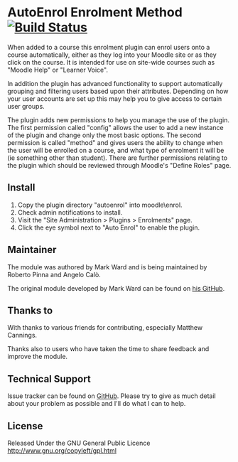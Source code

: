 # AutoEnrol Enrolment Method [![Build Status](https://travis-ci.org/bobopinna/moodle-enrol_autoenrol.svg?branch=master)](https://travis-ci.org/bobopinna/moodle-enrol_autoenrol)

When added to a course this enrolment plugin can enrol users onto a course automatically,
either as they log into your Moodle site or as they click on the course. It is intended 
for use on site-wide courses such as "Moodle Help" or "Learner Voice". 

In addition the plugin has advanced functionality to support automatically grouping and
filtering users based upon their attributes. Depending on how your user accounts are set
up this may help you to give access to certain user groups.

The plugin adds new permissions to help you manage the use of the plugin. The
first permission called "config" allows the user to add a new instance of the plugin
and change only the most basic options. The second permission is called "method" and gives
users the ability to change when the user will be enrolled on a course, and what type of 
enrolment it will be (ie something other than student). There are further permissions 
relating to the plugin which should be reviewed through Moodle's "Define Roles" page.

## Install

1. Copy the plugin directory "autoenrol" into moodle\enrol\. 
2. Check admin notifications to install.
3. Visit the "Site Administration > Plugins > Enrolments" page.
4. Click the eye symbol next to "Auto Enrol" to enable the plugin. 

## Maintainer

The module was authored by Mark Ward and is being maintained by Roberto Pinna and Angelo Calò.

The original module developed by Mark Ward can be found on [his GitHub](https://github.com/markward/enrol_autoenrol). 

## Thanks to

With thanks to various friends for contributing, especially Matthew Cannings. 

Thanks also to users who have taken the time to share feedback and improve the module.

## Technical Support

Issue tracker can be found on [GitHub](https://github.com/bobopinna/moodle-enrol_autoenrol/issues). Please
try to give as much detail about your problem as possible and I'll do what I can to help.

## License

Released Under the GNU General Public Licence http://www.gnu.org/copyleft/gpl.html
